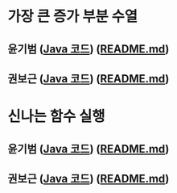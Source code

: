 # 가장 큰 증가 부분 수열
## 윤기범 ([Java 코드](백준_가장큰증가부분수열_윤기범.java)) ([README.md](src/가장큰증가부분수열_윤기범.md))
## 권보근 ([Java 코드](백준_가장큰증가부분수열_권보근.java)) ([README.md](src/가장큰증가부분수열_권보근.md))

# 신나는 함수 실행
## 윤기범 ([Java 코드](백준_신나는함수실행_윤기범.java)) ([README.md](src/신나는함수실행_윤기범.md))
## 권보근 ([Java 코드](백준_신나는함수실행_권보근.java)) ([README.md](src/신나는함수실행_권보근.md))

